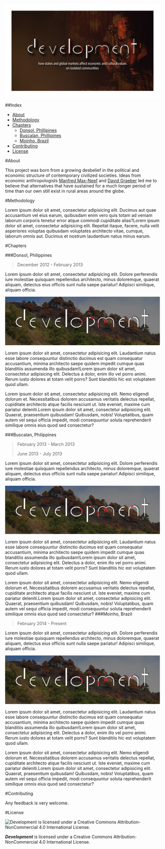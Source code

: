 ![Development Logo](assets/development_git_logo.jpg)

##Index
- [About](#about)
- [Methodology](#methodology)
- [Chapters](#chapters)
	- [Donsol, Phillipines](#donsol-philippines)
	- [Buscalan, Phillipines](#buscalan-philippines)
	- [Moinho, Brazil](#moinho-brazil)
- [Contributing](#contributing)	
- [License](#license)


#About

This project was born from a growing desbelief in the political and economic structure of contemporary civilized societies. Ideas from economic anthropologists [Manfred Max-Neef](http://en.wikipedia.org/wiki/Manfred_Max_Neef) and [David Graeber](http://en.wikipedia.org/wiki/David_Graeber) led me to believe that alternatives that have sustained for a much longer period of time than our own still exist in rural areas around the globe.

#Methodology

Lorem ipsum dolor sit amet, consectetur adipisicing elit. Ducimus aut quae accusantium vel eius earum, quibusdam enim vero quis totam ad veniam laborum corporis tenetur error atque commodi cupiditate alias?Lorem ipsum dolor sit amet, consectetur adipisicing elit. Repellat itaque, facere, nulla velit asperiores voluptas quibusdam voluptates architecto vitae, cumque, laborum omnis aut. Ducimus et nostrum laudantium natus minus earum.

#Chapters

###Donsol, Philippines

> December 2012 - February 2013

Lorem ipsum dolor sit amet, consectetur adipisicing elit. Dolore perferendis iure molestiae quisquam repellendus architecto, minus doloremque, quaerat aliquam, delectus eius officiis sunt nulla saepe pariatur! Adipisci similique, aliquam officia.

![Donsol](assets/development_banner.jpg)

Lorem ipsum dolor sit amet, consectetur adipisicing elit. Laudantium natus esse labore consequuntur distinctio ducimus est quam consequatur accusantium, minima architecto saepe quidem impedit cumque quas blanditiis assumenda illo quibusdam!Lorem ipsum dolor sit amet, consectetur adipisicing elit. Delectus a dolor, enim illo vel porro animi. Rerum iusto dolores at totam velit porro? Sunt blanditiis hic est voluptatem quod ullam.

Lorem ipsum dolor sit amet, consectetur adipisicing elit. Nemo eligendi dolorum et. Necessitatibus dolorem accusamus veritatis delectus repellat, cupiditate architecto atque facilis nesciunt ut. Iste eveniet, maxime cum pariatur deleniti.Lorem ipsum dolor sit amet, consectetur adipisicing elit. Quaerat, praesentium quibusdam! Quibusdam, nobis! Voluptatibus, quam autem vel sequi officia impedit, modi consequuntur soluta reprehenderit similique omnis eius quod sed consectetur?

###Buscalan, Philippines

> February 2013 - March 2013
>
> June 2013 - July 2013

Lorem ipsum dolor sit amet, consectetur adipisicing elit. Dolore perferendis iure molestiae quisquam repellendus architecto, minus doloremque, quaerat aliquam, delectus eius officiis sunt nulla saepe pariatur! Adipisci similique, aliquam officia.

![Donsol](assets/development_banner.jpg)

Lorem ipsum dolor sit amet, consectetur adipisicing elit. Laudantium natus esse labore consequuntur distinctio ducimus est quam consequatur accusantium, minima architecto saepe quidem impedit cumque quas blanditiis assumenda illo quibusdam!Lorem ipsum dolor sit amet, consectetur adipisicing elit. Delectus a dolor, enim illo vel porro animi. Rerum iusto dolores at totam velit porro? Sunt blanditiis hic est voluptatem quod ullam.

Lorem ipsum dolor sit amet, consectetur adipisicing elit. Nemo eligendi dolorum et. Necessitatibus dolorem accusamus veritatis delectus repellat, cupiditate architecto atque facilis nesciunt ut. Iste eveniet, maxime cum pariatur deleniti.Lorem ipsum dolor sit amet, consectetur adipisicing elit. Quaerat, praesentium quibusdam! Quibusdam, nobis! Voluptatibus, quam autem vel sequi officia impedit, modi consequuntur soluta reprehenderit similique omnis eius quod sed consectetur?
###Moinho, Brazil

> February 2014 - Present

Lorem ipsum dolor sit amet, consectetur adipisicing elit. Dolore perferendis iure molestiae quisquam repellendus architecto, minus doloremque, quaerat aliquam, delectus eius officiis sunt nulla saepe pariatur! Adipisci similique, aliquam officia.

![Donsol](assets/development_banner.jpg)

Lorem ipsum dolor sit amet, consectetur adipisicing elit. Laudantium natus esse labore consequuntur distinctio ducimus est quam consequatur accusantium, minima architecto saepe quidem impedit cumque quas blanditiis assumenda illo quibusdam!Lorem ipsum dolor sit amet, consectetur adipisicing elit. Delectus a dolor, enim illo vel porro animi. Rerum iusto dolores at totam velit porro? Sunt blanditiis hic est voluptatem quod ullam.

Lorem ipsum dolor sit amet, consectetur adipisicing elit. Nemo eligendi dolorum et. Necessitatibus dolorem accusamus veritatis delectus repellat, cupiditate architecto atque facilis nesciunt ut. Iste eveniet, maxime cum pariatur deleniti.Lorem ipsum dolor sit amet, consectetur adipisicing elit. Quaerat, praesentium quibusdam! Quibusdam, nobis! Voluptatibus, quam autem vel sequi officia impedit, modi consequuntur soluta reprehenderit similique omnis eius quod sed consectetur?

#Contributing

Any feedback is very welcome.


#License

![Development is licensed under a Creative Commons Attribution-NonCommercial 4.0 International License.](https://licensebuttons.net/l/by-nc/4.0/88x31.png)

_***Development***_ is licensed under a Creative Commons Attribution-NonCommercial 4.0 International License.